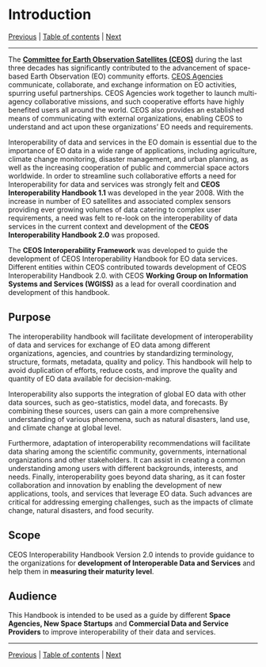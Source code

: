 # Introduction

[Previous](README.md) | [Table of contents](README.md) | [Next](Framework.md)

***

The [**Committee for Earth Observation Satellites (CEOS)**](https://ceos.org) during the last three decades has significantly contributed to the advancement of space-based Earth
Observation (EO) community efforts. [CEOS Agencies](https://ceos.org/agencies/) communicate, collaborate, and exchange information on EO activities, spurring
useful partnerships. CEOS Agencies work together to launch multi-agency collaborative missions, and such cooperative efforts have highly benefited users all
around the world. CEOS also provides an established means of communicating with external organizations, enabling CEOS to understand and act upon these
organizations’ EO needs and requirements.

Interoperability of data and services in the EO domain is essential due to the importance of EO data in a wide range of applications, including agriculture,
climate change monitoring, disaster management, and urban planning, as well as the increasing cooperation of public and commercial space actors worldwide. In
order to streamline such collaborative efforts a need for Interoperability for data and services was strongly felt and **CEOS Interoperability Handbook 1.1**
was developed in the year 2008. With the increase in number of EO satellites and associated complex sensors providing ever growing volumes of data catering
to complex user requirements, a need was felt to re-look on the interoperability of data services in the current context and development of
the **CEOS Interoperability Handbook 2.0** was proposed.

The **CEOS Interoperability Framework** was developed to guide the development of CEOS Interoperability Handbook for EO data services. Different entities within
CEOS contributed towards development of CEOS Interoperability Handbook 2.0. with CEOS **Working Group on Information Systems and Services (WGISS)** as a lead
for overall coordination and development of this handbook.

## Purpose

The interoperability handbook will facilitate development of interoperability of data and services for exchange of EO data among different organizations,
agencies, and countries by standardizing terminology, structure, formats, metadata, quality and policy. This handbook will help to avoid duplication of efforts,
reduce costs, and improve the quality and quantity of EO data available for decision-making.

Interoperability also supports the integration of global EO data with other data sources, such as geo-statistics, model data, and forecasts. By combining these
sources, users can gain a more comprehensive understanding of various phenomena, such as natural disasters, land use, and climate change at global level.

Furthermore, adaptation of interoperability recommendations will facilitate data sharing among the scientific community, governments, international
organizations and other stakeholders. It can assist in creating a common understanding among users with different backgrounds, interests, and needs. Finally,
interoperability goes beyond data sharing, as it can foster collaboration and innovation by enabling the development of new applications, tools, and services
that leverage EO data. Such advances are critical for addressing emerging challenges, such as the impacts of climate change, natural disasters, and food security.

## Scope

CEOS Interoperability Handbook Version 2.0 intends to provide guidance to the organizations for **development of Interoperable Data and Services** and help them
in **measuring their maturity level**.  

## Audience

This Handbook is intended to be used as a guide by different **Space Agencies, New Space Startups** and **Commercial Data and Service Providers** to improve
interoperability of their data and services.

***
[Previous](README.md) | [Table of contents](README.md) | [Next](Framework.md)
